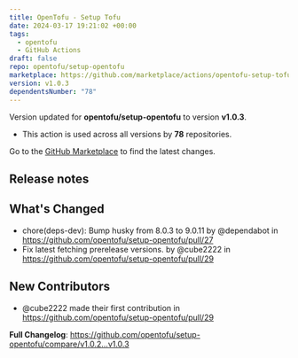 ```yaml
---
title: OpenTofu - Setup Tofu
date: 2024-03-17 19:21:02 +00:00
tags:
  - opentofu
  - GitHub Actions
draft: false
repo: opentofu/setup-opentofu
marketplace: https://github.com/marketplace/actions/opentofu-setup-tofu
version: v1.0.3
dependentsNumber: "78"
---
```



Version updated for **opentofu/setup-opentofu** to version **v1.0.3**.
- This action is used across all versions by **78** repositories.

Go to the [GitHub Marketplace](https://github.com/marketplace/actions/opentofu-setup-tofu) to find the latest changes.

## Release notes

## What's Changed
* chore(deps-dev): Bump husky from 8.0.3 to 9.0.11 by @dependabot in https://github.com/opentofu/setup-opentofu/pull/27
* Fix latest fetching prerelease versions. by @cube2222 in https://github.com/opentofu/setup-opentofu/pull/29

## New Contributors
* @cube2222 made their first contribution in https://github.com/opentofu/setup-opentofu/pull/29

**Full Changelog**: https://github.com/opentofu/setup-opentofu/compare/v1.0.2...v1.0.3
